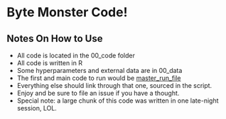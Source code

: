 # Byte Monster Code! # 

## Notes On How to Use ## 
* All code is located in the 00_code folder
* All code is written in R
* Some hyperparameters and external data are in 00_data 
* The first and main code to run would be [master_run_file](00_code/master_run_file.R) 
* Everything else should link through that one, sourced in the script.
* Enjoy and be sure to file an issue if you have a thought. 
* Special note: a large chunk of this code was written in one late-night session, LOL.
